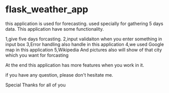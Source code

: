 # flask_weather_app
this application is used for forecasting. used specially for gathering 5 days data.
This application have some functionality.

1,give five days forcasting.
2,input validaiton when you enter something in input box
3,Error handling also handle in this application
4,we used Google map in this application
5,Wikipedia And pictures also will show of that city which you want for forcasting

At the end this application has more features when you work in it.


if you have any question, please don't hesitate me.


Special Thanks for all of you
